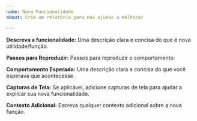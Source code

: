 ```yaml
---
name: Nova Funcionalidade
about: Crie um relatório para nos ajudar a melhorar

---
```


**Descreva a funcionalidade:**
Uma descrição clara e concisa do que é nova utilidade/função.

**Passos para Reproduzir:**
Passos para reproduzir o comportamento:

**Comportamento Esperado:**
Uma descrição clara e concisa do que você esperava que acontecesse.

**Capturas de Tela:**
Se aplicável, adicione capturas de tela para ajudar a explicar sua nova funcionalidade.

**Contexto Adicional:**
Escreva qualquer contexto adicional sobre a nova função.